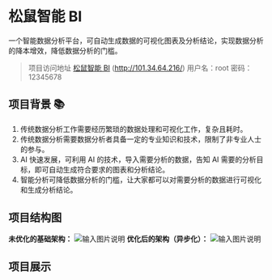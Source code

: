 # 松鼠智能 BI
一个智能数据分析平台，可自动生成数据的可视化图表及分析结论，实现数据分析的降本增效，降低数据分析的门槛。

> 项目访问地址  [松鼠智能 BI](http://101.34.64.216/)    (http://101.34.64.216/)
> 用户名：root 
> 密码：12345678  

## 项目背景 📚

 1. 传统数据分析工作需要经历繁琐的数据处理和可视化工作，复杂且耗时。
 2. 传统数据分析需要数据分析者具备一定的专业知识和技术，限制了非专业人士的参与。
 3. AI 快速发展，可利用 AI 的技术，导入需要分析的数据，告知 AI 需要的分析目标，即可自动生成符合要求的图表和分析结论。
 4. 智能分析可降低数据分析的门槛，让大家都可以对需要分析的数据进行可视化和生成分析结论。

## 项目结构图 
**未优化的基础架构：**
![输入图片说明](/imgs/2023-09-18/hv2Wok38w5q2c0Ce.png)
**优化后的架构（异步化）：**
![输入图片说明](/imgs/2023-09-18/XSEQ3kCknXGxJiE7.png)

## 项目展示
